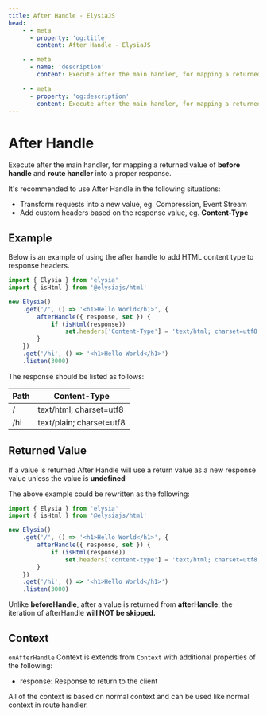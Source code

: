 ```yaml
---
title: After Handle - ElysiaJS
head:
    - - meta
      - property: 'og:title'
        content: After Handle - ElysiaJS

    - - meta
      - name: 'description'
        content: Execute after the main handler, for mapping a returned value of "before handle" and "route handler" into a proper response. It's recommended to use After Handle in the following situations. 1. Transform requests into a new value, eg. Compression, Event Stream. 2. Add custom headers based on the response value, eg. **Content-Type**

    - - meta
      - property: 'og:description'
        content: Execute after the main handler, for mapping a returned value of "before handle" and "route handler" into a proper response. It's recommended to use After Handle in the following situations. 1. Transform requests into a new value, eg. Compression, Event Stream. 2. Add custom headers based on the response value, eg. **Content-Type**
---
```


# After Handle
Execute after the main handler, for mapping a returned value of **before handle** and **route handler** into a proper response.

It's recommended to use After Handle in the following situations:
- Transform requests into a new value, eg. Compression, Event Stream
- Add custom headers based on the response value, eg. **Content-Type**

## Example
Below is an example of using the after handle to add HTML content type to response headers.

```typescript
import { Elysia } from 'elysia'
import { isHtml } from '@elysiajs/html'

new Elysia()
    .get('/', () => '<h1>Hello World</h1>', {
        afterHandle({ response, set }) {
            if (isHtml(response))
                set.headers['Content-Type'] = 'text/html; charset=utf8'
        }
    })
    .get('/hi', () => '<h1>Hello World</h1>')
    .listen(3000)
```

The response should be listed as follows:

| Path | Content-Type             |
| ---- | ------------------------ |
| /    | text/html; charset=utf8  |
| /hi  | text/plain; charset=utf8 |

## Returned Value
If a value is returned After Handle will use a return value as a new response value unless the value is **undefined**

The above example could be rewritten as the following:
```typescript
import { Elysia } from 'elysia'
import { isHtml } from '@elysiajs/html'

new Elysia()
    .get('/', () => '<h1>Hello World</h1>', {
        afterHandle({ response, set }) {
            if (isHtml(response))
                set.headers['content-type'] = 'text/html; charset=utf8'
        }
    })
    .get('/hi', () => '<h1>Hello World</h1>')
    .listen(3000)
```

Unlike **beforeHandle**, after a value is returned from **afterHandle**, the iteration of afterHandle **will __NOT__ be skipped.**

## Context
`onAfterHandle` Context is extends from `Context` with additional properties of the following:
- response: Response to return to the client

All of the context is based on normal context and can be used like normal context in route handler.
